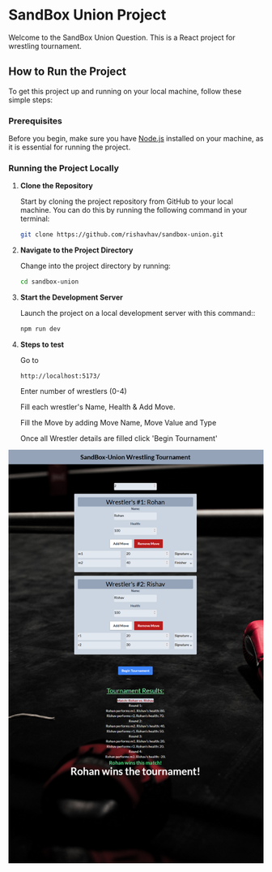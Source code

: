 # SandBox Union Project

Welcome to the SandBox Union Question. This is a React project for wrestling tournament.

## How to Run the Project

To get this project up and running on your local machine, follow these simple steps:

### Prerequisites

Before you begin, make sure you have [Node.js](https://nodejs.org/en/) installed on your machine, as it is essential for running the project.

### Running the Project Locally

1. **Clone the Repository**

   Start by cloning the project repository from GitHub to your local machine. You can do this by running the following command in your terminal:

   ```bash
   git clone https://github.com/rishavhav/sandbox-union.git

   ```

2. **Navigate to the Project Directory**

   Change into the project directory by running:

   ```bash
   cd sandbox-union
   ```

3. **Start the Development Server**

   Launch the project on a local development server with this command::

   ```bash
   npm run dev

   ```

4. **Steps to test**

   Go to

   ```
   http://localhost:5173/

   ```

   Enter number of wrestlers (0-4)

   Fill each wrestler's Name, Health & Add Move.

   Fill the Move by adding Move Name, Move Value and Type

   Once all Wrestler details are filled click 'Begin Tournament'

![Sample Screenshot](https://github.com/rishavhav/sandbox-union/blob/main/screenshot.png)
